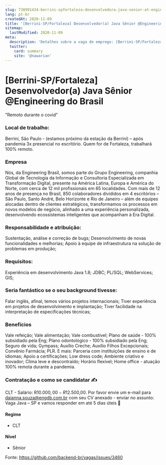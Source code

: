 ```yaml
---
slug: 738991434-berrini-spfortaleza-desenvolvedora-java-senior-at-engineering-do-brasil
lang: pt-br
createdAt: 2020-11-09
title: '[Berrini-SP/Fortaleza] Desenvolvedor(a) Java Sênior @Engineering do Brasil - Vaga de Emprego'
sitemap:
  lastModified: 2020-11-09
meta:
  description: 'Detalhes sobre a vaga de emprego: [Berrini-SP/Fortaleza] Desenvolvedor(a) Java Sênior @Engineering do Brasil'
  twitter:
    card: summary
    site: '@nawarian'
---
```


# [Berrini-SP/Fortaleza] Desenvolvedor(a) Java Sênior @Engineering do Brasil

"Remoto durante o covid"
### **Local de trabalho:**
Berrini, São Paulo - (estamos próximo da estação da Berrini) – após pandemia 3x presencial no escritório.
Quem for de Fortaleza, trabalhará 100% remoto. 

### **Empresa**
Nós, da Engineering Brasil, somos parte do Grupo Engineering, companhia Global de Tecnologia da Informação e Consultoria Especializada em Transformação Digital, presente na América Latina, Europa e América do Norte, com cerca de 12 mil profissionais em 65 localidades.
Com mais de 12 anos de presença no Brasil, 850 colaboradores divididos em 4 escritórios – São Paulo, Santo André, Belo Horizonte e Rio de Janeiro – além de equipes alocadas dentro de clientes estratégicos, transformamos os processos em novos modelos de negócio, alinhado a uma experiência personalizada, desenvolvendo ecossistemas inteligentes que acompanham à Era Digital.

### **Responsabilidade e atribuição:**
Sustentação, análise e correção de bugs;
Desenvolvimento de novas funcionalidades e melhorias;
Apoio à equipe de infraestrutura na solução de problemas em produção;

### **Requisitos:**
Experiência em desenvolvimento Java 1.8;
JDBC;
PL/SQL;
WebServices;
GIS;

### **Seria fantástico se o seu background tivesse:**
Falar inglês, afinal, temos vários projetos internacionais;
Tiver experiência em projetos de desenvolvimento e implantação;
Tiver facilidade na interpretação de especificações técnicas;

### **Benefícios**
Vale refeição;
Vale alimentação;
Vale combustível;
Plano de saúde - 100% subsidiado pela Eng;
Plano odontológico - 100% subsidiado pela Eng;
Seguro de vida;
Gympass;
Auxílio Creche;
Auxílio Filhos Excepcionais;
Convênio Farmácia;
PLR.
E mais:
Parceria com instituições de ensino e de idiomas;
Apoio a certificações;
Low dress code;
Ambiente criativo e inovador;
Clima leve e descontraído;
Horário flexível;
Home office - atuação 100% remota durante a pandemia.

### **Contratação e como se candidatar** ✍
CLT - Salário: R$10.000,00 - R$12.500,00.
Por favor envie um e-mail para daianna.souza@engdb.com.br com seu CV anexado - enviar no assunto: Vaga Java – SP e vamos responder em até 5 dias úteis 💙

#### Regime
- CLT

#### Nível
- Sênior





Fonte: https://github.com/backend-br/vagas/issues/3460